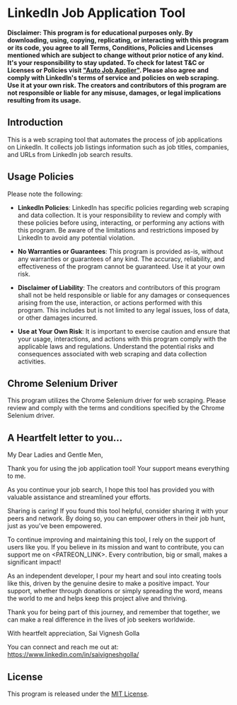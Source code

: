 # LinkedIn Job Application Tool

**Disclaimer: This program is for educational purposes only. By downloading, using, copying, replicating, or interacting with this program or its code, you agree to all Terms, Conditions, Policies and Licenses mentioned which are subject to change without prior notice of any kind. It's your responsibility to stay updated. To check for latest T&C or Licenses or Policies visit ["Auto Job Applier"](https://github.com/GodsScion/Auto_job_applier_linkedIn). Please also agree and comply with LinkedIn's terms of service and policies on web scraping. Use it at your own risk. The creators and contributors of this program are not responsible or liable for any misuse, damages, or legal implications resulting from its usage.**

## Introduction

This is a web scraping tool that automates the process of job applications on LinkedIn. It collects job listings information such as job titles, companies, and URLs from LinkedIn job search results. 

## Usage Policies

Please note the following:

- **LinkedIn Policies**: LinkedIn has specific policies regarding web scraping and data collection. It is your responsibility to review and comply with these policies before using, interacting, or performing any actions with this program. Be aware of the limitations and restrictions imposed by LinkedIn to avoid any potential violation.

- **No Warranties or Guarantees**: This program is provided as-is, without any warranties or guarantees of any kind. The accuracy, reliability, and effectiveness of the program cannot be guaranteed. Use it at your own risk.

- **Disclaimer of Liability**: The creators and contributors of this program shall not be held responsible or liable for any damages or consequences arising from the use, interaction, or actions performed with this program. This includes but is not limited to any legal issues, loss of data, or other damages incurred.

- **Use at Your Own Risk**: It is important to exercise caution and ensure that your usage, interactions, and actions with this program comply with the applicable laws and regulations. Understand the potential risks and consequences associated with web scraping and data collection activities.

## Chrome Selenium Driver

This program utilizes the Chrome Selenium driver for web scraping. Please review and comply with the terms and conditions specified by the Chrome Selenium driver.

## A Heartfelt letter to you...
My Dear Ladies and Gentle Men,

Thank you for using the job application tool! Your support means everything to me. 

As you continue your job search, I hope this tool has provided you with valuable assistance and streamlined your efforts.

Sharing is caring! If you found this tool helpful, consider sharing it with your peers and network. By doing so, you can empower others in their job hunt, just as you've been empowered.

To continue improving and maintaining this tool, I rely on the support of users like you. If you believe in its mission and want to contribute, you can support me on <PATREON_LINK>. Every contribution, big or small, makes a significant impact!

As an independent developer, I pour my heart and soul into creating tools like this, driven by the genuine desire to make a positive impact. Your support, whether through donations or simply spreading the word, means the world to me and helps keep this project alive and thriving.

Thank you for being part of this journey, and remember that together, we can make a real difference in the lives of job seekers worldwide.

With heartfelt appreciation,
Sai Vignesh Golla

You can connect and reach me out at:
https://www.linkedin.com/in/saivigneshgolla/


## License

This program is released under the [MIT License](LICENSE).
